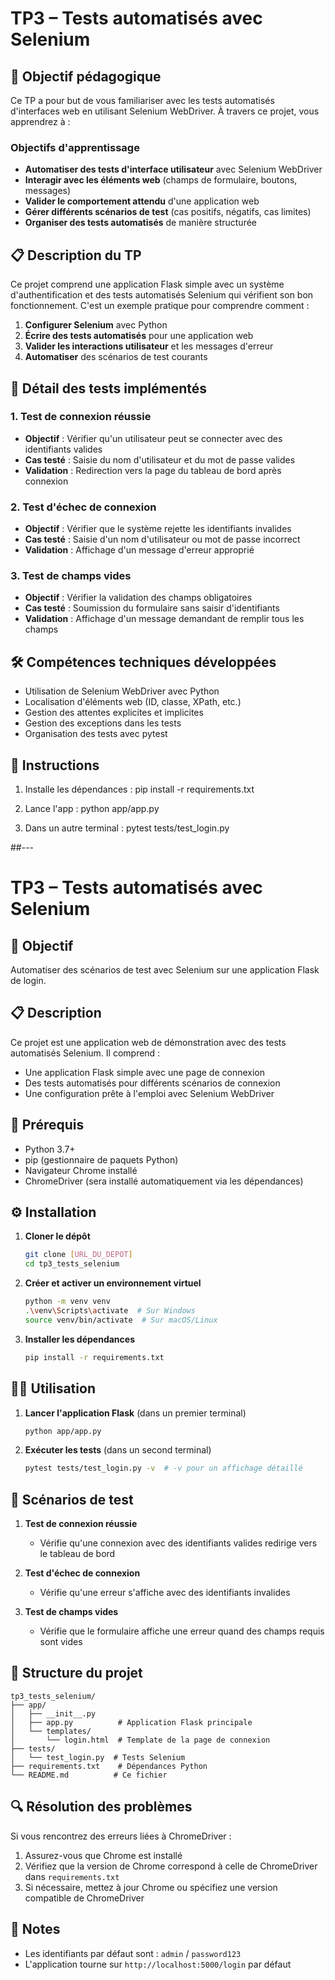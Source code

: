 # TP3 – Tests automatisés avec Selenium

## 🎯 Objectif pédagogique
Ce TP a pour but de vous familiariser avec les tests automatisés d'interfaces web en utilisant Selenium WebDriver. À travers ce projet, vous apprendrez à :

### Objectifs d'apprentissage
- **Automatiser des tests d'interface utilisateur** avec Selenium WebDriver
- **Interagir avec les éléments web** (champs de formulaire, boutons, messages)
- **Valider le comportement attendu** d'une application web
- **Gérer différents scénarios de test** (cas positifs, négatifs, cas limites)
- **Organiser des tests automatisés** de manière structurée

## 📋 Description du TP
Ce projet comprend une application Flask simple avec un système d'authentification et des tests automatisés Selenium qui vérifient son bon fonctionnement. C'est un exemple pratique pour comprendre comment :

1. **Configurer Selenium** avec Python
2. **Écrire des tests automatisés** pour une application web
3. **Valider les interactions utilisateur** et les messages d'erreur
4. **Automatiser** des scénarios de test courants

## 🧪 Détail des tests implémentés

### 1. Test de connexion réussie
- **Objectif** : Vérifier qu'un utilisateur peut se connecter avec des identifiants valides
- **Cas testé** : Saisie du nom d'utilisateur et du mot de passe valides
- **Validation** : Redirection vers la page du tableau de bord après connexion

### 2. Test d'échec de connexion
- **Objectif** : Vérifier que le système rejette les identifiants invalides
- **Cas testé** : Saisie d'un nom d'utilisateur ou mot de passe incorrect
- **Validation** : Affichage d'un message d'erreur approprié

### 3. Test de champs vides
- **Objectif** : Vérifier la validation des champs obligatoires
- **Cas testé** : Soumission du formulaire sans saisir d'identifiants
- **Validation** : Affichage d'un message demandant de remplir tous les champs

## 🛠️ Compétences techniques développées
- Utilisation de Selenium WebDriver avec Python
- Localisation d'éléments web (ID, classe, XPath, etc.)
- Gestion des attentes explicites et implicites
- Gestion des exceptions dans les tests
- Organisation des tests avec pytest

## 🚀 Instructions
1. Installe les dépendances :
   pip install -r requirements.txt

2. Lance l'app :
   python app/app.py

3. Dans un autre terminal :
   pytest tests/test_login.py


##---

# TP3 – Tests automatisés avec Selenium

## 🎯 Objectif
Automatiser des scénarios de test avec Selenium sur une application Flask de login.

## 📋 Description
Ce projet est une application web de démonstration avec des tests automatisés Selenium. Il comprend :
- Une application Flask simple avec une page de connexion
- Des tests automatisés pour différents scénarios de connexion
- Une configuration prête à l'emploi avec Selenium WebDriver

## 🚀 Prérequis
- Python 3.7+
- pip (gestionnaire de paquets Python)
- Navigateur Chrome installé
- ChromeDriver (sera installé automatiquement via les dépendances)

## ⚙️ Installation

1. **Cloner le dépôt**
   ```bash
   git clone [URL_DU_DEPOT]
   cd tp3_tests_selenium
   ```

2. **Créer et activer un environnement virtuel**
   ```bash
   python -m venv venv
   .\venv\Scripts\activate  # Sur Windows
   source venv/bin/activate  # Sur macOS/Linux
   ```

3. **Installer les dépendances**
   ```bash
   pip install -r requirements.txt
   ```

## 🏃‍♂️ Utilisation

1. **Lancer l'application Flask** (dans un premier terminal)
   ```bash
   python app/app.py
   ```

2. **Exécuter les tests** (dans un second terminal)
   ```bash
   pytest tests/test_login.py -v  # -v pour un affichage détaillé
   ```

## 🧪 Scénarios de test

1. **Test de connexion réussie**
   - Vérifie qu'une connexion avec des identifiants valides redirige vers le tableau de bord

2. **Test d'échec de connexion**
   - Vérifie qu'une erreur s'affiche avec des identifiants invalides

3. **Test de champs vides**
   - Vérifie que le formulaire affiche une erreur quand des champs requis sont vides

## 📁 Structure du projet
```
tp3_tests_selenium/
├── app/
│   ├── __init__.py
│   ├── app.py          # Application Flask principale
│   └── templates/
│       └── login.html  # Template de la page de connexion
├── tests/
│   └── test_login.py  # Tests Selenium
├── requirements.txt    # Dépendances Python
└── README.md          # Ce fichier
```

## 🔍 Résolution des problèmes

Si vous rencontrez des erreurs liées à ChromeDriver :
1. Assurez-vous que Chrome est installé
2. Vérifiez que la version de Chrome correspond à celle de ChromeDriver dans `requirements.txt`
3. Si nécessaire, mettez à jour Chrome ou spécifiez une version compatible de ChromeDriver

## 📝 Notes
- Les identifiants par défaut sont : `admin` / `password123`
- L'application tourne sur `http://localhost:5000/login` par défaut